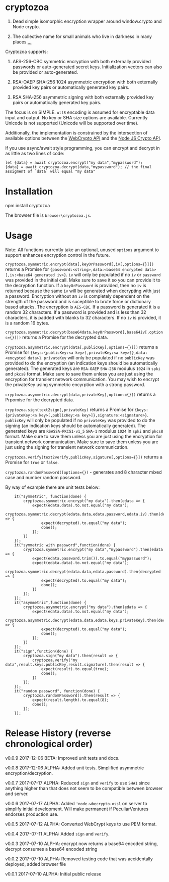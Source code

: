 # cryptozoa

1) Dead simple isomorphic encryption wrapper around window.crypto and Node crypto.

2) The collective name for small animals who live in darkness in many places [...](https://en.wikipedia.org/wiki/Cryptozoa)

Cryptozoa supports:

1) AES-256-CBC symmetric encryption with both externally provided passwords or auto-generated secret keys. Initialization vectors can also be provided or auto-generated.

2) RSA-OAEP SHA-256 1024 asymmetric encryption with both externally provided key pairs or automatically generated key pairs.

3) RSA SHA-256 asymmetric signing with both externally provided key pairs or automatically generated key pairs.

The focus is on SIMPLE. `utf8` encoding is assumed for encryptable data input and output. No key or SHA size options are available. Currently Unicode is not supported (Unicode will be supported over time).

Additionally, the implementation is constrained by the intersection of available options between the [WebCrypto API](https://developer.mozilla.org/en-US/docs/Web/API/Web_Crypto_API) 
and the [Node JS Crypto API](https://nodejs.org/api/crypto.html).

If you use async/await style programming, you can encrypt and decrypt in as little as two lines of code:

```
let {data} = await cryptozoa.encrypt("my data","mypassword");
{data} = await cryptozoa.decrypt(data,"mypassword"); // the final assigment of `data` will equal "my data"

```


# Installation

npm install cryptozoa

The browser file is `browser\cryptozoa.js`.

# Usage

Note: All functions currently take an optional, unused `options` argument to support enhances encryption control in the future.


`cryptozoa.symmetric.encrypt(data[,keyOrPassword[,iv[,options={}]])` returns a Promise for `{password:<string>,data:<base64 encrypted data>[,iv:<base64 generated iv>}`. `iv`
will only be populated if no `iv` or `password` was provided in the initial call. Make sure to save it so you can provide it to the decryption function. If a
`keyOrPassword` is provided, then no `iv` is returned because the same `iv` will be generated when decrypting with just a password. Encryption without an `iv`
is completely dependent on the strength of the password and is suceptible to brute force or dictionary based attacks. The encryption is `AES-CBC`. If a password is generated it is a random 32 characters. If 
a password is provided and is less than 32 characters, it is padded with blanks to 32 characters. If no `iv` is provided, it is a random 16 bytes.

`cryptozoa.symmetric.decrypt(base64data,keyOrPassword[,base64iv[,options={}]])` returns a Promise for the decrypted data.

`cryptozoa.asymmetric.encrypt(data[,publicKey[,options={}]])` returns a Promise for `{keys:{publicKey:<a key>[,privateKey:<a key>]},data:<encypted data>}`.
`privateKey` will only be populated if no `publicKey` was provided to do the encryption (an indication keys should be automatically generated). The generated keys are `RSA-OAEP` `SHA-256` modulus `1024` in `spki` and `pkcs8` format. Make sure to save them unless you are just using the encryption for transient network communication. You may wish to encrypt the privateKey using symmetric encyrption 
with a strong password.

`cryptozoa.asymmetric.decrypt(data,privateKey[,options={}])` returns a Prpomise for the decrypted data.

`cryptozoa.sign(text2sign[,privateKey)` returns a Promise for `{keys:{privateKey:<a key>[,publicKey:<a key>]},signature:<signature>}`. 
`publicKey` will only be populated if no `privateKey` was provided to do the signing (an indication keys should be automatically generated). The generated keys are `RSASSA-PKCS1-v1_5` `SHA-1` modulus `1024` in `spki` and `pkcs8` format. Make sure to save them unless you are just using the encryption for transient network communication. Make sure to save them unless you are just using the signing for transient network communication.

`cryptozoa.verify(text2verify,publicKey,sigature[,options={}])` returns a Promise for `true` or `false`.

`cryptozoa.randomPassword([options={})` - generates and 8 character mixed case and number random password.

By way of example there are unit tests below:

```
	it("symmetric", function(done) {
		cryptozoa.symmetric.encrypt("my data").then(edata => {
			expect(edata.data).to.not.equal("my data");
			cryptozoa.symmetric.decrypt(edata.data,edata.password,edata.iv).then(decrypted => {
				expect(decrypted).to.equal("my data");
				done();
			});
		})
	});
	it("symmetric with password",function(done) {
		cryptozoa.symmetric.encrypt("my data","mypassword").then(edata => {
			expect(edata.password.trim()).to.equal("mypassword");
			expect(edata.data).to.not.equal("my data");
			cryptozoa.symmetric.decrypt(edata.data,edata.password).then(decrypted => {
				expect(decrypted).to.equal("my data");
				done();
			})
		});
	});
	it("asymmetric",function(done) {
		cryptozoa.asymmetric.encrypt("my data").then(edata => {
			expect(edata.data).to.not.equal("my data");
			cryptozoa.asymmetric.decrypt(edata.data,edata.keys.privateKey).then(decrypted => {
				expect(decrypted).to.equal("my data");
				done();
			});
		})
	});
	it("sign",function(done) {
		cryptozoa.sign("my data").then(result => {
			cryptozoa.verify("my data",result.keys.publicKey,result.signature).then(result => {
				expect(result).to.equal(true);
				done();
			})
		});
	});
	it("random password", function(done) {
		cryptozoa.randomPassword().then(result => {
			expect(result.length).to.equal(8);
			done();
		});
	});
```

# Release History (reverse chronological order)

v0.0.9 2017-12-06 BETA: Improved unit tests and docs.

v0.0.8 2017-12-06 ALPHA: Added unit tests. Simplified asymmetric encryption/decryption.

v0.0.7 2017-07-17 ALPHA: Reduced `sign` and `verify` to use `SHA1` since anything higher than that does not seem to be compatible between browser and server.

v0.0.6 2017-07-17 ALPHA: Added `'node-wbecrypto-ossl` on server to simplify initial development. Will make permanent if PeculiarVentures endorses production use.

v0.0.5 2017-07-12 ALPHA: Converted WebCrypt keys to use PEM format.

v0.0.4 2017-07-11 ALPHA: Added `sign` and `verify`.

v0.0.3 2017-07-10 ALPHA: encrypt now returns a base64 encoded string, decrypt consumes a base64 encoded string

v0.0.2 2017-07-10 ALPHA: Removed testing code that was accidentally deployed, added browser file

v0.0.1 2017-07-10 ALPHA: Initial public release
